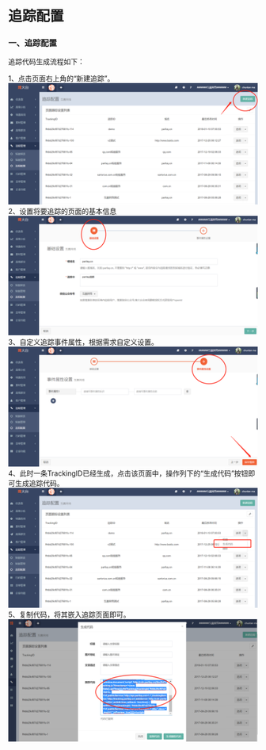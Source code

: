# 追踪配置

### 一、追踪配置

追踪代码生成流程如下：

1、点击页面右上角的“新建追踪”。
![](/assets/1516622243%281%29.png)
2、设置将要追踪的页面的基本信息
![](/assets/1516622316%281%29.jpg)
3、自定义追踪事件属性，根据需求自定义设置。
![](/assets/1516622414%281%29.png)
4、此时一条TrackingID已经生成，点击该页面中，操作列下的“生成代码”按钮即可生成追踪代码。
![](/assets/1516622601.png)
5、复制代码，将其嵌入追踪页面即可。
![](/assets/1516622729%281%29.png)

